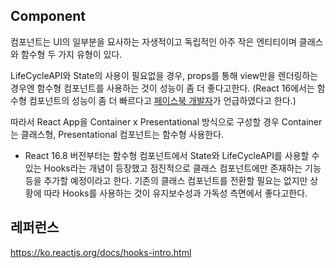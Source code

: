 ## Component
컴포넌트는 UI의 일부분을 묘사하는 자생적이고 독립적인 아주 작은 엔티티이며 클래스와 함수형 두 가지 유형이 있다.

LifeCycleAPI와 State의 사용이 필요없을 경우, props를 통해 view만을 렌더링하는 경우엔 함수형 컴포넌트를 사용하는 것이 성능이 좀 더 좋다고한다. (React 16에서는 함수형 컴포넌트의 성능이 좀 더 빠르다고 <a href="https://twitter.com/trueadm/status/916706152976707584">페이스북 개발자</a>가 언급하였다고 한다.)

따라서 React App을 Container x Presentational 방식으로 구성할 경우 Container는 클래스형, Presentational 컴포넌트는 함수형 사용한다.

+ React 16.8 버전부터는 함수형 컴포넌트에서 State와 LifeCycleAPI를 사용할 수 있는 Hooks라는 개념이 등장했고 점진적으로 클래스 컴포넌트에만 존재하는 기능등을 추가할 예정이라고 한다. 기존의 클래스 컴포넌트를 전환할 필요는 없지만 상황에 따라 Hooks를 사용하는 것이 유지보수성과 가독성 측면에서 좋다고한다.

## 레퍼런스
https://ko.reactjs.org/docs/hooks-intro.html
